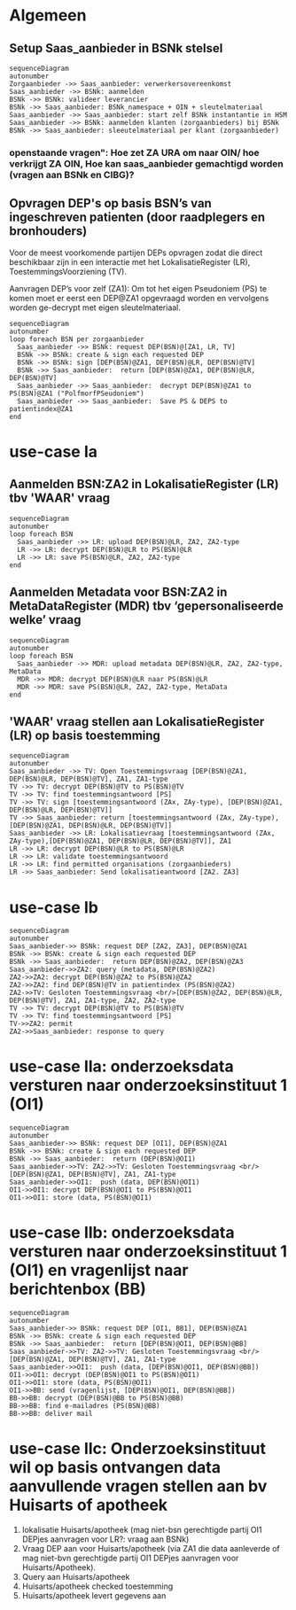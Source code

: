# Algemeen
## Setup Saas_aanbieder in BSNk stelsel

```mermaid
sequenceDiagram
autonumber
Zorgaanbieder ->> Saas_aanbieder: verwerkersovereenkomst
Saas_aanbieder ->> BSNk: aanmelden
BSNk ->> BSNk: valideer leverancier
BSNk ->> Saas_aanbieder: BSNk_namespace + OIN + sleutelmateriaal
Saas_aanbieder ->> Saas_aanbieder: start zelf BSNk instantantie in HSM
Saas_aanbieder ->> BSNk: aanmelden klanten (zorgaanbieders) bij BSNk
BSNk ->> Saas_aanbieder: sleeutelmateriaal per klant (zorgaanbieder)
```
### openstaande vragen": Hoe zet ZA URA om naar OIN/ hoe verkrijgt ZA OIN, Hoe kan saas_aanbieder gemachtigd worden (vragen aan BSNk en CIBG)?

## Opvragen DEP's op basis BSN’s van ingeschreven patienten (door raadplegers en bronhouders)
Voor de meest voorkomende partijen DEPs opvragen zodat die direct beschikbaar zijn in een interactie met het LokalisatieRegister (LR), ToestemmingsVoorziening (TV).

Aanvragen DEP’s voor zelf (ZA1): Om tot het eigen Pseudoniem (PS) te komen moet er eerst een DEP@ZA1 opgevraagd worden en vervolgens worden ge-decrypt met eigen sleutelmateriaal.

```mermaid
sequenceDiagram
autonumber
loop foreach BSN per zorgaanbieder
  Saas_aanbieder ->> BSNk: request DEP(BSN)@[ZA1, LR, TV]
  BSNk ->> BSNk: create & sign each requested DEP
  BSNk ->> BSNk: sign [DEP(BSN)@ZA1, DEP(BSN)@LR, DEP(BSN)@TV]
  BSNk ->> Saas_aanbieder:  return [DEP(BSN)@ZA1, DEP(BSN)@LR, DEP(BSN)@TV]
  Saas_aanbieder ->> Saas_aanbieder:  decrypt DEP(BSN)@ZA1 to PS(BSN)@ZA1 ("PolfmorfPSeudoniem")
  Saas_aanbieder ->> Saas_aanbieder:  Save PS & DEPS to patientindex@ZA1
end
```
# use-case Ia
## Aanmelden BSN:ZA2 in LokalisatieRegister (LR) tbv 'WAAR' vraag
```mermaid
sequenceDiagram
autonumber
loop foreach BSN
  Saas_aanbieder ->> LR: upload DEP(BSN)@LR, ZA2, ZA2-type
  LR ->> LR: decrypt DEP(BSN)@LR to PS(BSN)@LR
  LR ->> LR: save PS(BSN)@LR, ZA2, ZA2-type
end
```

## Aanmelden Metadata voor BSN:ZA2 in MetaDataRegister (MDR) tbv ‘gepersonaliseerde welke’ vraag
```mermaid
sequenceDiagram
autonumber
loop foreach BSN
  Saas_aanbieder ->> MDR: upload metadata DEP(BSN)@LR, ZA2, ZA2-type, MetaData
  MDR ->> MDR: decrypt DEP(BSN)@LR naar PS(BSN)@LR
  MDR ->> MDR: save PS(BSN)@LR, ZA2, ZA2-type, MetaData
end
```

## 'WAAR' vraag stellen aan LokalisatieRegister (LR) op basis toestemming

```mermaid
sequenceDiagram
autonumber
Saas_aanbieder ->> TV: Open Toestemmingsvraag [DEP(BSN)@ZA1, DEP(BSN)@LR, DEP(BSN)@TV], ZA1, ZA1-type
TV ->> TV: decrypt DEP(BSN)@TV to PS(BSN)@TV
TV ->> TV: find toestemmingsantwoord [PS]
TV ->> TV: sign [toestemmingsantwoord (ZAx, ZAy-type), [DEP(BSN)@ZA1, DEP(BSN)@LR, DEP(BSN)@TV]]
TV ->> Saas_aanbieder: return [toestemmingsantwoord (ZAx, ZAy-type), [DEP(BSN)@ZA1, DEP(BSN)@LR, DEP(BSN)@TV]]
Saas_aanbieder ->> LR: Lokalisatievraag [toestemmingsantwoord (ZAx, ZAy-type),[DEP(BSN)@ZA1, DEP(BSN)@LR, DEP(BSN)@TV]], ZA1
LR ->> LR: decrypt DEP(BSN)@LR to PS(BSN)@LR
LR ->> LR: validate toestemmingsantwoord
LR ->> LR: find permitted organisations (zorgaanbieders)
LR ->> Saas_aanbieder: Send lokalisatieantwoord [ZA2. ZA3]
```

# use-case Ib
```mermaid
sequenceDiagram
autonumber
Saas_aanbieder->> BSNk: request DEP [ZA2, ZA3], DEP(BSN)@ZA1
BSNk ->> BSNk: create & sign each requested DEP
BSNk ->> Saas_aanbieder:  return DEP(BSN)@ZA2, DEP(BSN)@ZA3
Saas_aanbieder->>ZA2: query (metadata, DEP(BSN)@ZA2)
ZA2->>ZA2: decrypt DEP(BSN)@ZA2 to PS(BSN)@ZA2
ZA2->>ZA2: find DEP(BSN)@TV in patientindex (PS(BSN)@ZA2)
ZA2->>TV: Gesloten Toestemmingsvraag <br/>[DEP(BSN)@ZA2, DEP(BSN)@LR, DEP(BSN)@TV], ZA1, ZA1-type, ZA2, ZA2-type
TV ->> TV: decrypt DEP(BSN)@TV to PS(BSN)@TV
TV ->> TV: find toestemmingsantwoord [PS]
TV->>ZA2: permit
ZA2->>Saas_aanbieder: response to query
```

# use-case IIa: onderzoeksdata versturen naar onderzoeksinstituut 1 (OI1)
```mermaid
sequenceDiagram
autonumber
Saas_aanbieder->> BSNk: request DEP [OI1], DEP(BSN)@ZA1
BSNk ->> BSNk: create & sign each requested DEP
BSNk ->> Saas_aanbieder:  return (DEP(BSN)@OI1)
Saas_aanbieder->>TV: ZA2->>TV: Gesloten Toestemmingsvraag <br/>[DEP(BSN)@ZA1, DEP(BSN)@TV], ZA1, ZA1-type
Saas_aanbieder->>OI1:  push (data, DEP(BSN)@OI1)
OI1->>OI1: decrypt DEP(BSN)@OI1 to PS(BSN)@OI1
OI1->>OI1: store (data, PS(BSN)@OI1)
```

# use-case IIb: onderzoeksdata versturen naar onderzoeksinstituut 1 (OI1) en vragenlijst naar berichtenbox (BB)
```mermaid
sequenceDiagram
autonumber
Saas_aanbieder->> BSNk: request DEP [OI1, BB1], DEP(BSN)@ZA1
BSNk ->> BSNk: create & sign each requested DEP
BSNk ->> Saas_aanbieder:  return [DEP(BSN)@OI1, DEP(BSN)@BB]
Saas_aanbieder->>TV: ZA2->>TV: Gesloten Toestemmingsvraag <br/>[DEP(BSN)@ZA1, DEP(BSN)@TV], ZA1, ZA1-type
Saas_aanbieder->>OI1:  push (data, [DEP(BSN)@OI1, DEP(BSN)@BB])
OI1->>OI1: decrypt (DEP(BSN)@OI1 to PS(BSN)@OI1)
OI1->>OI1: store (data, PS(BSN)@OI1)
OI1->>BB: send (vragenlijst, [DEP(BSN)@OI1, DEP(BSN)@BB])
BB->>BB: decrypt (DEP(BSN)@BB to PS(BSN)@BB)
BB->>BB: find e-mailadres (PS(BSN)@BB)
BB->>BB: deliver mail
```

# use-case IIc: Onderzoeksinstituut wil op basis ontvangen data aanvullende vragen stellen aan bv Huisarts of apotheek
1) lokalisatie Huisarts/apotheek (mag niet-bsn gerechtigde partij OI1 DEPjes aanvragen voor LR?: vraag aan BSNk)
2) Vraag DEP aan voor Huisarts/apotheek (via ZA1 die data aanleverde of mag niet-bvn gerechtigde partij OI1 DEPjes aanvragen voor Huisarts/Apotheek).
3) Query aan Huisarts/apotheek
4) Huisarts/apotheek checked toestemming
5) Huisarts/apotheek levert gegevens aan
